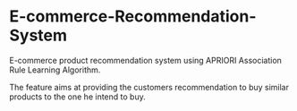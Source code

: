 # E-commerce-Recommendation-System

E-commerce product recommendation system using APRIORI Association Rule Learning Algorithm.

The feature aims at providing the customers recommendation to buy similar products to the one he intend to buy. 
